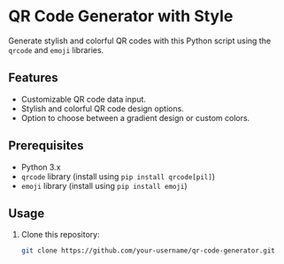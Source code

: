 # QR Code Generator with Style

Generate stylish and colorful QR codes with this Python script using the `qrcode` and `emoji` libraries.

## Features

- Customizable QR code data input.
- Stylish and colorful QR code design options.
- Option to choose between a gradient design or custom colors.

## Prerequisites

- Python 3.x
- `qrcode` library (install using `pip install qrcode[pil]`)
- `emoji` library (install using `pip install emoji`)

## Usage

1. Clone this repository:

   ```bash
   git clone https://github.com/your-username/qr-code-generator.git
